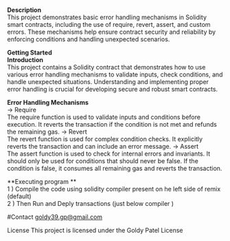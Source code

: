 

**Description** <br/>
This project demonstrates basic error handling mechanisms in Solidity smart contracts, including the use of require, revert, assert, and custom errors. These mechanisms help ensure contract security and reliability by enforcing conditions and handling unexpected scenarios.

**Getting Started**<br/>
**Introduction**<br/>
This project contains a Solidity contract that demonstrates how to use various error handling mechanisms to validate inputs, check conditions, and handle unexpected situations. Understanding and implementing proper error handling is crucial for developing secure and robust smart contracts.

**Error Handling Mechanisms**<br/>
-> Require<br/>
The require function is used to validate inputs and conditions before execution. It reverts the transaction if the condition is not met and refunds the remaining gas.
-> Revert<br/>
The revert function is used for complex condition checks. It explicitly reverts the transaction and can include an error message.
-> Assert<br/>
The assert function is used to check for internal errors and invariants. It should only be used for conditions that should never be false. If the condition is false, it consumes all remaining gas and reverts the transaction.

**Executing program **<br/>
1 ) Compile the code using solidity compiler present on he left side of remix (default) <br/>
2 ) Then Run and Deply transactions (just below compiler )<br/>

#Contact goldy39.gp@gmail.com<br/>

License This project is licensed under the Goldy Patel License
